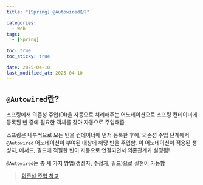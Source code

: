 ```yaml
---
title: "[Spring] @Autowired란?"

categories:
  - Web
tags:
  - [Spring]

toc: true
toc_sticky: true

date: 2025-04-10
last_modified_at: 2025-04-10
---
```


## `@Autowired`란?
스프링에서 의존성 주입(DI)을 자동으로 처리해주는 어노테이션으로 스프링 컨테이너에 등록된 빈 중에 필요한 객체를 찾아 자동으로 주입해줌  


스프링은 내부적으로 모든 빈을 컨테이너에 먼저 등록한 후에, 의존성 주입 단계에서 `@Autowired` 어노테이션이 부여된 대상에 해당 빈을 주입함. 이 어노테이션이 적용된 생성자, 메서드, 필드에 적절한 빈이 자동으로 연결되면서 의존관계가 설정됨!  


`@Autowired`는 총 세 가지 방법(생성자, 수정자, 필드)으로 실현이 가능함
> [의존성 주입 참고](https://santaoppa.github.io/spring/Spring-DI/)